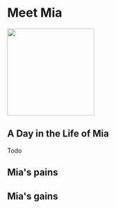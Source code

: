 # Meet Mia
<img src="https://mariaseltmann.github.io/JuMiverse.PNG" width="200" height="200">

## A Day in the Life of Mia

Todo

## Mia's pains

## Mia's gains
